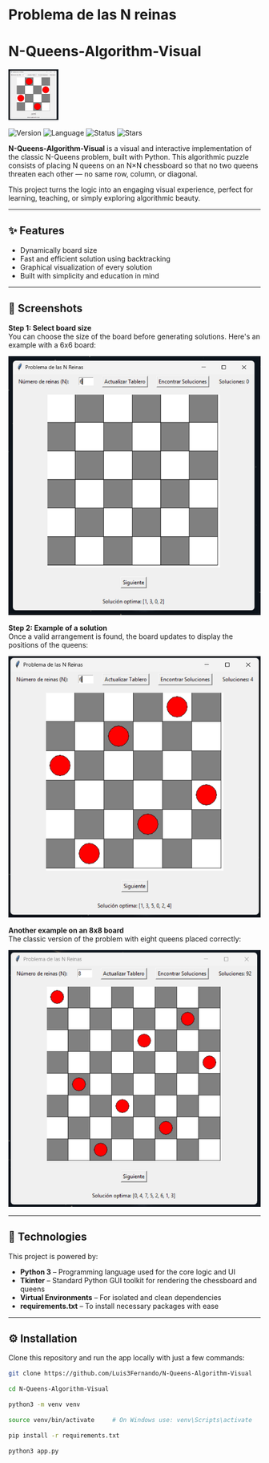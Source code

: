 # Problema de las N reinas
# N-Queens-Algorithm-Visual

<img src="assets/screenshots/4x4.png" alt="N-Queens Banner" width="100"/>

![Version](https://img.shields.io/badge/version-1.0.0-darkred) ![Language](https://img.shields.io/badge/language-Python-darkred) ![Status](https://img.shields.io/badge/status-Completed-darkred)
![Stars](https://img.shields.io/github/stars/Luis3Fernando/N-Queens-Algorithm-Visual?style=social)

**N-Queens-Algorithm-Visual** is a visual and interactive implementation of the classic N-Queens problem, built with Python. This algorithmic puzzle consists of placing N queens on an N×N chessboard so that no two queens threaten each other — no same row, column, or diagonal.

This project turns the logic into an engaging visual experience, perfect for learning, teaching, or simply exploring algorithmic beauty.

---

## ✨ Features

- Dynamically board size
- Fast and efficient solution using backtracking
- Graphical visualization of every solution
- Built with simplicity and education in mind

---

## 📸 Screenshots

**Step 1: Select board size**  
You can choose the size of the board before generating solutions. Here's an example with a 6x6 board:

<img src="assets/screenshots/6x6.png" width="600"/>

**Step 2: Example of a solution**  
Once a valid arrangement is found, the board updates to display the positions of the queens:

<img src="assets/screenshots/6x6solve.png" width="600"/>

**Another example on an 8x8 board**  
The classic version of the problem with eight queens placed correctly:

<img src="assets/screenshots/8x8solve.png" width="600"/>

---

## 🧰 Technologies

This project is powered by:

- **Python 3** – Programming language used for the core logic and UI
- **Tkinter** – Standard Python GUI toolkit for rendering the chessboard and queens
- **Virtual Environments** – For isolated and clean dependencies
- **requirements.txt** – To install necessary packages with ease

---

## ⚙️ Installation

Clone this repository and run the app locally with just a few commands:

```bash
git clone https://github.com/Luis3Fernando/N-Queens-Algorithm-Visual
```

```bash
cd N-Queens-Algorithm-Visual
```

```bash
python3 -m venv venv
```

```bash
source venv/bin/activate     # On Windows use: venv\Scripts\activate
```

```bash
pip install -r requirements.txt
```

```bash
python3 app.py
```
